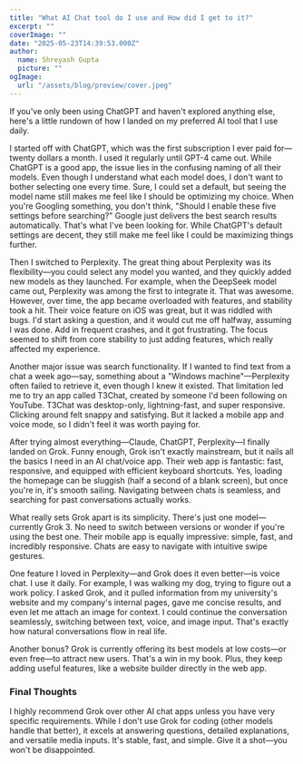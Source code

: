 ```yaml
---
title: "What AI Chat tool do I use and How did I get to it?"
excerpt: ""
coverImage: ""
date: "2025-05-23T14:39:53.000Z"
author:
  name: Shreyash Gupta
  picture: ""
ogImage:
  url: "/assets/blog/preview/cover.jpeg"
---
```


If you've only been using ChatGPT and haven't explored anything else, here's a little rundown of how I landed on my preferred AI tool that I use daily.

I started off with ChatGPT, which was the first subscription I ever paid for—twenty dollars a month. I used it regularly until GPT-4 came out. While ChatGPT is a good app, the issue lies in the confusing naming of all their models. Even though I understand what each model does, I don't want to bother selecting one every time. Sure, I could set a default, but seeing the model name still makes me feel like I should be optimizing my choice. When you're Googling something, you don't think, "Should I enable these five settings before searching?" Google just delivers the best search results automatically. That's what I've been looking for. While ChatGPT's default settings are decent, they still make me feel like I could be maximizing things further.

Then I switched to Perplexity. The great thing about Perplexity was its flexibility—you could select any model you wanted, and they quickly added new models as they launched. For example, when the DeepSeek model came out, Perplexity was among the first to integrate it. That was awesome. However, over time, the app became overloaded with features, and stability took a hit. Their voice feature on iOS was great, but it was riddled with bugs. I'd start asking a question, and it would cut me off halfway, assuming I was done. Add in frequent crashes, and it got frustrating. The focus seemed to shift from core stability to just adding features, which really affected my experience.

Another major issue was search functionality. If I wanted to find text from a chat a week ago—say, something about a "Windows machine"—Perplexity often failed to retrieve it, even though I knew it existed. That limitation led me to try an app called T3Chat, created by someone I'd been following on YouTube. T3Chat was desktop-only, lightning-fast, and super responsive. Clicking around felt snappy and satisfying. But it lacked a mobile app and voice mode, so I didn't feel it was worth paying for.

After trying almost everything—Claude, ChatGPT, Perplexity—I finally landed on Grok. Funny enough, Grok isn't exactly mainstream, but it nails all the basics I need in an AI chat/voice app. Their web app is fantastic: fast, responsive, and equipped with efficient keyboard shortcuts. Yes, loading the homepage can be sluggish (half a second of a blank screen), but once you're in, it's smooth sailing. Navigating between chats is seamless, and searching for past conversations actually works.

What really sets Grok apart is its simplicity. There's just one model—currently Grok 3. No need to switch between versions or wonder if you're using the best one. Their mobile app is equally impressive: simple, fast, and incredibly responsive. Chats are easy to navigate with intuitive swipe gestures.

One feature I loved in Perplexity—and Grok does it even better—is voice chat. I use it daily. For example, I was walking my dog, trying to figure out a work policy. I asked Grok, and it pulled information from my university's website and my company's internal pages, gave me concise results, and even let me attach an image for context. I could continue the conversation seamlessly, switching between text, voice, and image input. That's exactly how natural conversations flow in real life.

Another bonus? Grok is currently offering its best models at low costs—or even free—to attract new users. That's a win in my book. Plus, they keep adding useful features, like a website builder directly in the web app.

### Final Thoughts

I highly recommend Grok over other AI chat apps unless you have very specific requirements. While I don't use Grok for coding (other models handle that better), it excels at answering questions, detailed explanations, and versatile media inputs. It's stable, fast, and simple. Give it a shot—you won't be disappointed. 